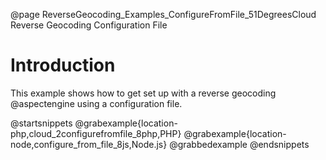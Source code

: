 @page ReverseGeocoding_Examples_ConfigureFromFile_51DegreesCloud Reverse Geocoding Configuration File

# Introduction

This example shows how to get set up with a reverse geocoding @aspectengine using a configuration file.

@startsnippets
@grabexample{location-php,cloud_2configurefromfile_8php,PHP}
@grabexample{location-node,configure_from_file_8js,Node.js}
@grabbedexample
@endsnippets
